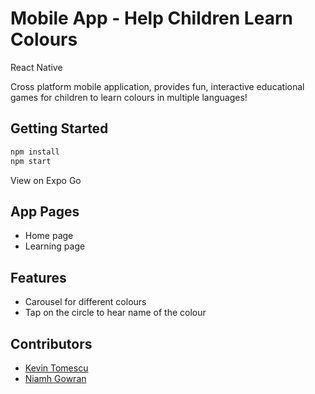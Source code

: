 # Mobile App - Help Children Learn Colours

React Native

Cross platform mobile application, provides fun, interactive educational games for children to learn colours in multiple languages!

## Getting Started

```bash 
npm install
npm start
```

View on Expo Go

## App Pages
- Home page
- Learning page

## Features
- Carousel for different colours
- Tap on the circle to hear name of the colour

## Contributors 
- [Kevin Tomescu](https://github.com/kmanjt)
- [Niamh Gowran](https://github.com/ngowran)
